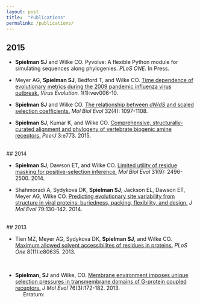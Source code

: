 ```yaml
---
layout: post
title:  "Publications"
permalink: /publications/
---
```



## 2015

+ **Spielman SJ** and Wilke CO. Pyvolve: A flexible Python module for simulating sequences along phylogenies. *PLoS ONE.* In Press.
<a href="https://github.com/sjspielman/pyvolve" class="info-link"><span class="fa fa-github"></a>

+ Meyer AG, **Spielman SJ**,  Bedford T, and Wilke CO. [Time dependence of evolutionary metrics
during the 2009 pandemic influenza virus outbreak.](http://ve.oxfordjournals.org/content/1/1/vev006)  *Virus Evolution.* 1(1):vev006-10.
<a href="https://github.com/wilkelab/influenza_pH1N1_timecourse" class="info-link"><span class="fa fa-github"></a>
<a href="/files/Meyeretal2015_VE.pdf" class="info-link"><span class="fa fa-file-pdf-o"></a>


+ **Spielman SJ** and Wilke CO. [The relationship between *dN/dS* and scaled selection coefficients.](http://mbe.oxfordjournals.org/content/32/4/1097) *Mol Biol Evol* 32(4): 1097-1108.
<a href="http://github.com/clauswilke/Omega_Mutsel" class="info-link"><span class="fa fa-github"></a>
<a href="/files/SpielmanWilke2015_MBE.pdf" class="info-link"><span class="fa fa-file-pdf-o"></a>


+ **Spielman SJ**, Kumar K, and Wilke CO. [Comprehensive, structurally-curated alignment and phylogeny of vertebrate biogenic amine receptors.](http://dx.doi.org/10.7717/peerj.773) *PeerJ* 3:e773. 2015.
<a href="http://github.com/sjspielman/amine_receptors" class="info-link"><span class="fa fa-github"></a>
<a href="/files/SpielmanKumarWilke2015_PeerJ.pdf" class="info-link"><span class="fa fa-file-pdf-o"></a>


<br>
## 2014


+ **Spielman SJ**, Dawson ET, and Wilke CO. [Limited utility of residue masking for positive-selection inference.](http://mbe.oxfordjournals.org/content/31/9/2496.long) *Mol Biol Evol* 31(9): 2496-2500. 2014.
<a href="http://github.com/sjspielman/alignment_filtering" class="info-link"><span class="fa fa-github"></a>
<a href="/files/SpielmanDawsonWilke2014_MBE.pdf" class="info-link"><span class="fa fa-file-pdf-o"></a>



+ Shahmoradi A, Sydykova DK, **Spielman SJ**, Jackson EL, Dawson ET, Meyer AG, Wilke CO. [Predicting evolutionary site variability from structure in viral proteins: buriedness, packing, flexibility, and design.](http://dx.doi.org/10.1007/s00239-014-9644-x) *J Mol Evol* 79:130–142. 2014.
<a href="https://github.com/clauswilke/structural_prediction_of_ER" class="info-link"><span class="fa fa-github"></a>
<a href="/files/Shahmoradietal2014_JME.pdf" class="info-link"><span class="fa fa-file-pdf-o"></a>


<br>
## 2013

+ Tien MZ, Meyer AG, Sydykova DK, **Spielman SJ**, and Wilke CO. [Maximum allowed solvent accessibilites of residues in proteins.](http://journals.plos.org/plosone/article?id=10.1371/journal.pone.0080635) *PLoS One* 8(11):e80635. 2013. 
<a href="/files/Tienetal2013_PLoSONE.pdf" class="info-link"><span class="fa fa-file-pdf-o"></a>


<br>

+ **Spielman, SJ** and Wilke, CO. [Membrane environment imposes unique selection pressures in transmembrane domains of G-protein coupled receptors.](http://link.springer.com/article/10.1007%2Fs00239-012-9538-8) *J Mol Evol* 76(3):172-182. 2013.
<a href="/files/SpielmanWilke2013_JME.pdf" class="info-link"><span class="fa fa-file-pdf-o"></a>
<br><span style="margin-left:1.5em">Erratum: <a href="/files/SpielmanWilke2013_JME_erratum.pdf" class="info-link"><span class="fa fa-file-pdf-o"></a>


